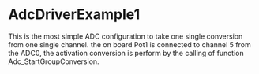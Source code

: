 # AdcDriverExample1
 This is the most simple ADC configuration to take one single conversion from one single channel. the on board Pot1 is connected to channel 5 from the ADC0, the activation conversion is perform by the calling of function Adc_StartGroupConversion.
